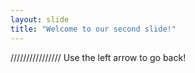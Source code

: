 ```yaml
---
layout: slide
title: "Welcome to our second slide!"
---
```

////////////////
Use the left arrow to go back!
